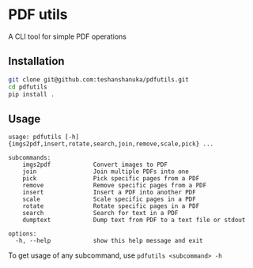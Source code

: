 # PDF utils

A CLI tool for simple PDF operations

## Installation

```sh
git clone git@github.com:teshanshanuka/pdfutils.git
cd pdfutils
pip install .
```

## Usage

```
usage: pdfutils [-h] {imgs2pdf,insert,rotate,search,join,remove,scale,pick} ...

subcommands:
    imgs2pdf            Convert images to PDF
    join                Join multiple PDFs into one
    pick                Pick specific pages from a PDF
    remove              Remove specific pages from a PDF
    insert              Insert a PDF into another PDF
    scale               Scale specific pages in a PDF
    rotate              Rotate specific pages in a PDF
    search              Search for text in a PDF
    dumptext            Dump text from PDF to a text file or stdout

options:
  -h, --help            show this help message and exit
```

To get usage of any subcommand, use `pdfutils <subcommand> -h`
